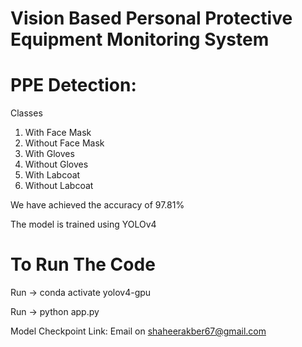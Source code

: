 # Vision Based Personal Protective Equipment Monitoring System

# PPE Detection:
Classes
1) With Face Mask
2) Without Face Mask
3) With Gloves
4) Without Gloves
5) With Labcoat
6) Without Labcoat

We have achieved the accuracy of 97.81%

The model is trained using YOLOv4

# To Run The Code

Run -> conda activate yolov4-gpu

Run -> python app.py

Model Checkpoint Link: Email on shaheerakber67@gmail.com


